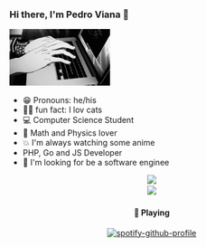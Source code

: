 ### Hi there, I'm Pedro Viana 👋
  
<img height="100rem" src="original.gif"><br>

- 😁 Pronouns: he/his 
- 🐱‍🏍 fun fact: I lov cats
- 💻 Computer Science Student
- 🍭 Math and Physics lover
- 💥 I'm always watching some anime
- PHP, Go and JS Developer
- 🌹 I'm looking for be a software  enginee



<center>
  <div>
    <a hrf="https://github.com/pedrovian4 ">
    <img height="150rem" src="https://github-readme-stats.vercel.app/api?username=pedrovian4&theme=outrun&show_icons=true)">
    <br>
    <img height="180rem" src="https://github-readme-stats.vercel.app/api/top-langs/?username=pedrovian4&theme=outrun&layout=compact">
 <br>
        
#### 🎵 Playing

[![spotify-github-profile](https://spotify-github-profile.vercel.app/api/view?uid=22ggfby6qa2tycghhcxvskpqq&cover_image=true&theme=compact)](https://github.com/kittinan/spotify-github-profile)  
</div>
</center>

  
